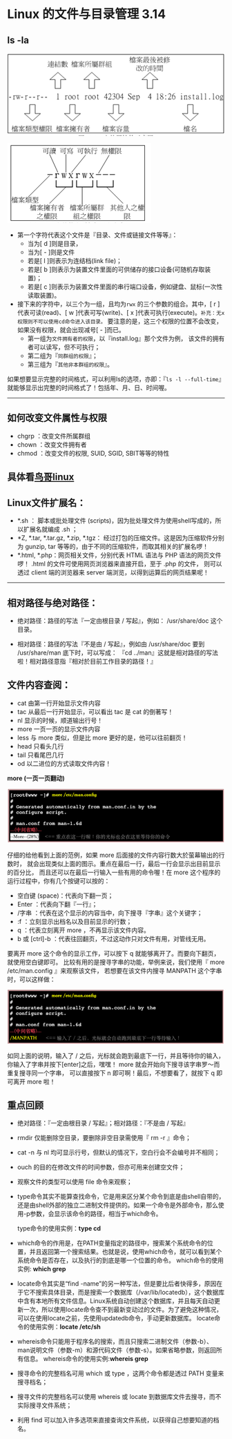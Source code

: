 

# **Linux 的文件与目录管理** 3.14

## **ls -la**

![截屏2020-03-14下午2.31.42的副本](鸟哥linux3.14.assets/截屏2020-03-14下午2.31.42的副本.png)

![截屏2020-03-14下午2.40.11](鸟哥linux3.14.assets/截屏2020-03-14下午2.40.11.png)

- 第一个字符代表这个文件是『目录、文件或链接文件等等』：
    - 当为[ d ]则是目录，
    - 当为[ - ]则是文件
    - 若是[ l ]则表示为连结档(link file)；
    - 若是[ b ]则表示为装置文件里面的可供储存的接口设备(可随机存取装置)；
    - 若是[ c ]则表示为装置文件里面的串行端口设备，例如键盘、鼠标(一次性读取装置)。
- 接下来的字符中，以三个为一组，且均为`rwx` 的三个参数的组合。其中，[ r ]代表可读(read)、[ w ]代表可写(write)、[ x ]代表可执行(execute)。`补充：无x权限则不可以使用cd命令进入该目录。` 要注意的是，这三个权限的位置不会改变，如果没有权限，就会出现减号[ - ]而已。
    - 第一组为`文件拥有者的权限`，以『install.log』那个文件为例， 该文件的拥有者可以读写，但不可执行；
    - 第二组为『`同群组的权限`』；
    - 第三组为『`其他非本群组的权限`』。

如果想要显示完整的时间格式，可以利用ls的选项，亦即：『`ls -l --full-time`』就能够显示出完整的时间格式了！包括年、月、日、时间喔。 

***
## **如何改变文件属性与权限**
- chgrp ：改变文件所属群组
- chown ：改变文件拥有者
- chmod ：改变文件的权限, SUID, SGID, SBIT等等的特性

具体看[鸟哥linux](http://cn.linux.vbird.org/linux_basic/0210filepermission.php#ex)
------

## **Linux文件扩展名：**

- *.sh ： 脚本或批处理文件 (scripts)，因为批处理文件为使用shell写成的，所以扩展名就编成 .sh ；
- *Z, *.tar, *.tar.gz, *.zip, *.tgz： 经过打包的压缩文件。这是因为压缩软件分别为 gunzip, tar 等等的，由于不同的压缩软件，而取其相关的扩展名啰！
- *.html, *.php：网页相关文件，分别代表 HTML 语法与 PHP 语法的网页文件啰！ .html 的文件可使用网页浏览器来直接开启，至于 .php 的文件， 则可以透过 client 端的浏览器来 server 端浏览，以得到运算后的网页结果呢！

------

## **相对路径与绝对路径：**

- 绝对路径：路径的写法『一定由根目录 / 写起』，例如： /usr/share/doc 这个目录。

- 相对路径：路径的写法『不是由 / 写起』，例如由 /usr/share/doc 要到 /usr/share/man 底下时，可以写成： 『cd ../man』这就是相对路径的写法啦！相对路径意指『相对於目前工作目录的路径！』

## **文件内容查阅：**

- cat 由第一行开始显示文件内容
- tac 从最后一行开始显示，可以看出 tac 是 cat 的倒著写！
- nl  显示的时候，顺道输出行号！
- more 一页一页的显示文件内容
- less 与 more 类似，但是比 more 更好的是，他可以往前翻页！
- head 只看头几行
- tail 只看尾巴几行
- od  以二进位的方式读取文件内容！

**more (一页一页翻动)**

![截屏2020-03-14下午9.28.13](鸟哥linux3.14.assets/截屏2020-03-14下午9.28.13.png)

仔细的给他看到上面的范例，如果 more 后面接的文件内容行数大於萤幕输出的行数时， 就会出现类似上面的图示。重点在最后一行，最后一行会显示出目前显示的百分比， 而且还可以在最后一行输入一些有用的命令喔！在 more 这个程序的运行过程中，你有几个按键可以按的：

- 空白键 (space)：代表向下翻一页；
- Enter     ：代表向下翻『一行』；
- /字串     ：代表在这个显示的内容当中，向下搜寻『字串』这个关键字；
- :f      ：立刻显示出档名以及目前显示的行数；
- q       ：代表立刻离开 more ，不再显示该文件内容。
- b 或 [ctrl]-b ：代表往回翻页，不过这动作只对文件有用，对管线无用。

要离开 more 这个命令的显示工作，可以按下 q 就能够离开了。而要向下翻页，就使用空白键即可。 比较有用的是搜寻字串的功能，举例来说，我们使用『 more /etc/man.config 』来观察该文件， 若想要在该文件内搜寻 MANPATH 这个字串时，可以这样做：

![截屏2020-03-14下午9.28.29](鸟哥linux3.14.assets/截屏2020-03-14下午9.28.29.png)

如同上面的说明，输入了 / 之后，光标就会跑到最底下一行，并且等待你的输入， 你输入了字串并按下[enter]之后，嘿嘿！ more 就会开始向下搜寻该字串罗～而重复搜寻同一个字串， 可以直接按下 n 即可啊！最后，不想要看了，就按下 q 即可离开 more 啦！

## **重点回顾**

- 绝对路径：『一定由根目录 / 写起』；相对路径：『不是由 / 写起』

- rmdir 仅能删除空目录，要删除非空目录需使用『 rm -r 』命令；

- cat -n 与 nl 均可显示行号，但默认的情况下，空白行会不会编号并不相同；

- ouch 的目的在修改文件的时间参数，但亦可用来创建空文件；

- 观察文件的类型可以使用 file 命令来观察；

- type命令其实不能算查找命令，它是用来区分某个命令到底是由shell自带的，还是由shell外部的独立二进制文件提供的。如果一个命令是外部命令，那么使用-p参数，会显示该命令的路径，相当于which命令。

  type命令的使用实例：**type cd**
- which命令的作用是，在PATH变量指定的路径中，搜索某个系统命令的位置，并且返回第一个搜索结果。也就是说，使用which命令，就可以看到某个系统命令是否存在，以及执行的到底是哪一个位置的命令。
which命令的使用实例: **which grep**
- locate命令其实是“find -name”的另一种写法，但是要比后者快得多，原因在于它不搜索具体目录，而是搜索一个数据库（/var/lib/locatedb），这个数据库中含有本地所有文件信息。Linux系统自动创建这个数据库，并且每天自动更新一次，所以使用locate命令查不到最新变动过的文件。为了避免这种情况，可以在使用locate之前，先使用updatedb命令，手动更新数据库。
locate命令的使用实例：**locate /etc/sh**
- whereis命令只能用于程序名的搜索，而且只搜索二进制文件（参数-b）、man说明文件（参数-m）和源代码文件（参数-s）。如果省略参数，则返回所有信息。
whereis命令的使用实例:**whereis grep**
- 搜寻命令的完整档名可用 which 或 type ，这两个命令都是透过 PATH 变量来搜寻档名；
- 搜寻文件的完整档名可以使用 whereis 或 locate 到数据库文件去搜寻，而不实际搜寻文件系统；
- 利用 find 可以加入许多选项来直接查询文件系统，以获得自己想要知道的档名。